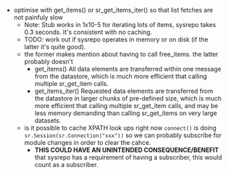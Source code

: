 - optimise with get_items() or sr_get_items_iter() so that list fetches are not painfuly slow
  - Note: Stub works in 1x10-5 for iterating lots of items, sysrepo takes 0.3 seconds. It's consistent with no caching.
  - TODO: work out if sysrepo operates in memory or on disk (if the latter it's quite good).
  - the former makes mention about having to call free_items. the latter probably doesn't
    - get_items()
    All data elements are transferred within one message from the datastore, which is much more efficient that calling multiple sr_get_item calls.
    - get_items_iter()
    Requested data elements are transferred from the datastore in larger chunks of pre-defined size, which is much more efficient that calling multiple sr_get_item calls, and may be less memory demanding than calling sr_get_items on very large datasets.
  - is it possible to cache XPATH look ups right now `connect()` is doing `sr.Session(sr.Connection("xxx"))` so we can probably subscribe for module changes in order to clear the cahce.
     - **THIS COULD HAVE AN UNINTENDED CONSEQUENCE/BENEFIT** that sysrepo has a requirement of having a subscriber, this would count as a subscriber.
